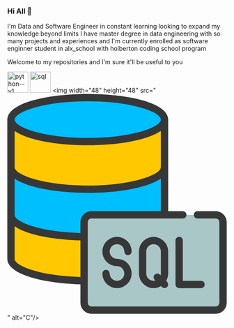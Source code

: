 ### Hi All 👋




I'm Data and Software Engineer in constant learning looking to expand my knowledge beyond limits I have master degree in data engineering with so many projects and experiences and  I'm currently enrolled as software enginner student in alx_school with holberton coding school program

Welcome to my repositories and I'm sure it'll be useful to you


<img width="48" height="48" src="https://img.icons8.com/color/48/python--v1.png" alt="python--v1"/> <img width="48" height="48" src="https://www.svgrepo.com/show/261919/database.svg" alt="sql"/> <img width="48" height="48" src="<!-- icon666.com - MILLIONS vector ICONS FREE --><svg id="Icons" viewBox="0 0 60 60" xmlns="http://www.w3.org/2000/svg"><path d="m1 7v38c0 3.21 8.86 5.84 20 5.99l22-17.99v-26z" fill="#3d4b89" style="fill: rgb(255, 200, 0);"></path><ellipse cx="22" cy="7" fill="#5663af" rx="21" ry="6" style="fill: rgb(0, 191, 255);"></ellipse><path d="m1 32.993c0 3.314 9.4 6 21 6s21-2.686 21-6v-12.993c0 3.314-9.4 6-21 6s-21-2.686-21-6z" fill="#5663af" style="fill: rgb(0, 191, 255);"></path><rect fill="#aac7c8" height="26" rx="2" width="38" x="21" y="33"></rect><g fill="#373737"><path d="m57 32h-5a1 1 0 0 0 0 2h5a1 1 0 0 1 1 1v22a1 1 0 0 1 -1 1h-34a1 1 0 0 1 -1-1v-22a1 1 0 0 1 1-1h25a1 1 0 0 0 0-2h-4v-25c0-4.6-11.067-7-22-7s-22 2.4-22 7v38c0 4.265 9.9 6.693 20 6.97v5.03a3 3 0 0 0 3 3h34a3 3 0 0 0 3-3v-22a3 3 0 0 0 -3-3zm-35-30c12.209 0 20 2.961 20 5s-7.791 5-20 5-20-2.961-20-5 7.791-5 20-5zm-20 8.1c3.674 2.57 11.872 3.9 20 3.9s16.326-1.33 20-3.9v9.9c0 2.039-7.791 5-20 5s-20-2.961-20-5zm0 13c3.674 2.57 11.872 3.9 20 3.9s16.326-1.33 20-3.9v8.9h-19a3 3 0 0 0 -3 3v2.965c-11.172-.305-18-3.045-18-4.965zm0 21.9v-8.884c3.443 2.407 10.817 3.664 18 3.857v9.989c-11.172-.306-18-3.044-18-4.962z" fill="#373737"></path><path d="m44 43a4 4 0 0 0 -8 0v6a4 4 0 0 0 4 4 3.947 3.947 0 0 0 2.019-.567l.274.274a1 1 0 0 0 1.414-1.414l-.274-.274a3.947 3.947 0 0 0 .567-2.019zm-2.293 6.293a1 1 0 0 0 -1.414 1.414l.218.218a1.96 1.96 0 0 1 -.511.075 2 2 0 0 1 -2-2v-6a2 2 0 0 1 4 0v6a1.96 1.96 0 0 1 -.075.511z" fill="#373737"></path><path d="m30 41a2 2 0 0 1 2 2 1 1 0 0 0 2 0 4 4 0 1 0 -4 4 2 2 0 1 1 -2 2 1 1 0 0 0 -2 0 4 4 0 1 0 4-4 2 2 0 0 1 0-4z" fill="#373737"></path><path d="m47 39a1 1 0 0 0 -1 1v12a1 1 0 0 0 1 1h6a1 1 0 0 0 0-2h-5v-11a1 1 0 0 0 -1-1z" fill="#373737"></path></g></svg>" alt="C"/>


